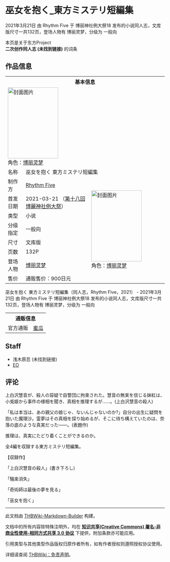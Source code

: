 # 巫女を抱く_東方ミステリ短編集

<!-- source html: G:\repos\THBWiki-Markdown-Builder\THBWikiMarkdown\Temp\main\c\ca\ns0%3A%E5%B7%AB%E5%A5%B3%E3%82%92%E6%8A%B1%E3%81%8F_%E6%9D%B1%E6%96%B9%E3%83%9F%E3%82%B9%E3%83%86%E3%83%AA%E7%9F%AD%E7%B7%A8%E9%9B%86.html -->

2021年3月21日 由 Rhythm Five 于 博丽神社例大祭18 发布的小说同人志，文库版尺寸一共132页，登场人物有 博丽灵梦，分级为 一般向

本页是关于东方Project  
 **二次创作同人志 (未找到链接)** 的词条

## 作品信息

<table><tbody><tr><th colspan="3">基本信息</th></tr><tr><td class="cover-artwork-mobile" colspan="2"><a href="./文件-巫女を抱く_東方ミステリ短編集封面.jpg.md" class="image" title="封面图片"><img alt="封面图片" src="https://upload.thwiki.cc/thumb/a/ad/%E5%B7%AB%E5%A5%B3%E3%82%92%E6%8A%B1%E3%81%8F_%E6%9D%B1%E6%96%B9%E3%83%9F%E3%82%B9%E3%83%86%E3%83%AA%E7%9F%AD%E7%B7%A8%E9%9B%86%E5%B0%81%E9%9D%A2.jpg/159px-%E5%B7%AB%E5%A5%B3%E3%82%92%E6%8A%B1%E3%81%8F_%E6%9D%B1%E6%96%B9%E3%83%9F%E3%82%B9%E3%83%86%E3%83%AA%E7%9F%AD%E7%B7%A8%E9%9B%86%E5%B0%81%E9%9D%A2.jpg" decoding="async" loading="lazy" width="159" height="224" srcset="https://upload.thwiki.cc/thumb/a/ad/%E5%B7%AB%E5%A5%B3%E3%82%92%E6%8A%B1%E3%81%8F_%E6%9D%B1%E6%96%B9%E3%83%9F%E3%82%B9%E3%83%86%E3%83%AA%E7%9F%AD%E7%B7%A8%E9%9B%86%E5%B0%81%E9%9D%A2.jpg/238px-%E5%B7%AB%E5%A5%B3%E3%82%92%E6%8A%B1%E3%81%8F_%E6%9D%B1%E6%96%B9%E3%83%9F%E3%82%B9%E3%83%86%E3%83%AA%E7%9F%AD%E7%B7%A8%E9%9B%86%E5%B0%81%E9%9D%A2.jpg 1.5x, https://upload.thwiki.cc/thumb/a/ad/%E5%B7%AB%E5%A5%B3%E3%82%92%E6%8A%B1%E3%81%8F_%E6%9D%B1%E6%96%B9%E3%83%9F%E3%82%B9%E3%83%86%E3%83%AA%E7%9F%AD%E7%B7%A8%E9%9B%86%E5%B0%81%E9%9D%A2.jpg/318px-%E5%B7%AB%E5%A5%B3%E3%82%92%E6%8A%B1%E3%81%8F_%E6%9D%B1%E6%96%B9%E3%83%9F%E3%82%B9%E3%83%86%E3%83%AA%E7%9F%AD%E7%B7%A8%E9%9B%86%E5%B0%81%E9%9D%A2.jpg 2x" data-file-width="639" data-file-height="900"></a><div class="cover-char">角色：<a href="./博丽灵梦.md" title="博丽灵梦">博丽灵梦</a></div></td>
</tr><tr><td class="label">名称</td><td colspan="2"> 巫女を抱く 東方ミステリ短編集 </td></tr><tr><td class="label">制作方</td><td><a href="./Rhythm_Five.md" title="Rhythm Five">Rhythm Five</a></td><td class="cover-artwork" rowspan="8" style="min-width:224px;"><a href="./文件-巫女を抱く_東方ミステリ短編集封面.jpg.md" class="image" title="封面图片"><img alt="封面图片" src="https://upload.thwiki.cc/thumb/a/ad/%E5%B7%AB%E5%A5%B3%E3%82%92%E6%8A%B1%E3%81%8F_%E6%9D%B1%E6%96%B9%E3%83%9F%E3%82%B9%E3%83%86%E3%83%AA%E7%9F%AD%E7%B7%A8%E9%9B%86%E5%B0%81%E9%9D%A2.jpg/159px-%E5%B7%AB%E5%A5%B3%E3%82%92%E6%8A%B1%E3%81%8F_%E6%9D%B1%E6%96%B9%E3%83%9F%E3%82%B9%E3%83%86%E3%83%AA%E7%9F%AD%E7%B7%A8%E9%9B%86%E5%B0%81%E9%9D%A2.jpg" decoding="async" loading="lazy" width="159" height="224" srcset="https://upload.thwiki.cc/thumb/a/ad/%E5%B7%AB%E5%A5%B3%E3%82%92%E6%8A%B1%E3%81%8F_%E6%9D%B1%E6%96%B9%E3%83%9F%E3%82%B9%E3%83%86%E3%83%AA%E7%9F%AD%E7%B7%A8%E9%9B%86%E5%B0%81%E9%9D%A2.jpg/238px-%E5%B7%AB%E5%A5%B3%E3%82%92%E6%8A%B1%E3%81%8F_%E6%9D%B1%E6%96%B9%E3%83%9F%E3%82%B9%E3%83%86%E3%83%AA%E7%9F%AD%E7%B7%A8%E9%9B%86%E5%B0%81%E9%9D%A2.jpg 1.5x, https://upload.thwiki.cc/thumb/a/ad/%E5%B7%AB%E5%A5%B3%E3%82%92%E6%8A%B1%E3%81%8F_%E6%9D%B1%E6%96%B9%E3%83%9F%E3%82%B9%E3%83%86%E3%83%AA%E7%9F%AD%E7%B7%A8%E9%9B%86%E5%B0%81%E9%9D%A2.jpg/318px-%E5%B7%AB%E5%A5%B3%E3%82%92%E6%8A%B1%E3%81%8F_%E6%9D%B1%E6%96%B9%E3%83%9F%E3%82%B9%E3%83%86%E3%83%AA%E7%9F%AD%E7%B7%A8%E9%9B%86%E5%B0%81%E9%9D%A2.jpg 2x" data-file-width="639" data-file-height="900"></a><div class="cover-char">角色：<a href="./博丽灵梦.md" title="博丽灵梦">博丽灵梦</a></div></td>
</tr><tr><td class="label">首发日期</td><td>2021-03-21&#160;（<a href="/展会作品列表?e=%E5%8D%9A%E4%B8%BD%E7%A5%9E%E7%A4%BE%E4%BE%8B%E5%A4%A7%E7%A5%AD%2318">第十八回 博麗神社例大祭</a>）</td></tr><tr><td class="label">类型</td><td>小说</td></tr><tr><td class="label">分级指定</td><td>一般向</td></tr><tr><td class="label">尺寸</td><td>文库版</td></tr><tr><td class="label">页数</td><td>132P</td></tr><tr><td class="label">登场人物</td><td><a href="./博丽灵梦.md" title="博丽灵梦">博丽灵梦</a></td></tr><tr><td class="label">售价</td><td>通贩售价：900日元</td></tr></tbody></table>

巫女を抱く 東方ミステリ短編集（同人志，Rhythm Five，2021） - 2021年3月21日 由 Rhythm Five 于 博丽神社例大祭18 发布的小说同人志，文库版尺寸一共132页，登场人物有 博丽灵梦，分级为 一般向

<table><tbody><tr><th colspan="3">通贩信息</th></tr><tr><td class="label">官方通贩</td><td colspan="2"><a rel="nofollow" class="external text" href="https://www.melonbooks.co.jp/detail/detail.php?product_id=823036">蜜瓜</a></td></tr></tbody></table>



## Staff
- 浅木原忍 (未找到链接)
- [EO](./EO.md)


## 评论

  
上白沢慧音が、殺人の容疑で自警団に拘束された。慧音の無実を信じる妹紅は、小兎姫から事件の様相を聞き、真相を推理するが……。(上白沢慧音の殺人)  

「私は本当は、あの親父の娘じゃ、ないんじゃないのか?」自分の出生に疑問を抱いた魔理沙。霊夢はその真相を探り始めるが、そこに待ち構えていたのは、奈落の底のような真実だった――。(表題作)  

  

推理は、真実にたどり着くことができるのか。  

全4編を収録する東方ミステリ短編集。  

  

【収録作】  

「上白沢慧音の殺人」(書き下ろし)  

「騒楽消失」  

「奇術師は最後の夢を見る」  

「巫女を抱く」
  


  
  

  





---

此文档由 [THBWiki-Markdown-Builder](https://github.com/Delsin-Yu/THBWiki-Markdown-Builder) 构建。

文档中的所有内容除特殊注明外，均在 [**知识共享(Creative Commons) 署名-非商业性使用-相同方式共享 3.0 协议**](https://creativecommons.org/licenses/by-sa/3.0/deed.zh-hans) 下提供，附加条款亦可能应用。

引用类型与其他类型作品版权归原作者所有，如有作者授权则遵照授权协议使用。

详细请查阅 [THBWiki：免责声明](https://thbwiki.cc/THBWiki:%E5%85%8D%E8%B4%A3%E5%A3%B0%E6%98%8E)。

